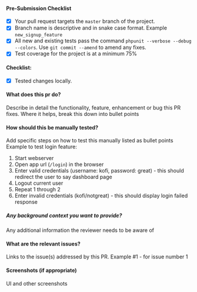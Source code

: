 #### Pre-Submission Checklist
<!-- Go over all points below, and after creating the PR, tick all the checkboxes that apply. -->
<!-- If you're unsure about any of these, don't hesitate to ask. We're here to help! -->

- [x] Your pull request targets the `master` branch of the project.
- [x] Branch name is descriptive and in snake case format. Example `new_signup_feature`
- [x] All new and existing tests pass the command `phpunit --verbose --debug --colors`. 
  Use `git commit --amend` to amend any fixes.
- [x] Test coverage for the project is at a minimum 75%

#### Checklist:
<!-- Go over all points below, and after creating the PR, tick the checkboxes that apply. -->
<!-- If you're unsure about any of these, don't hesitate to ask. We're here to help! -->
- [x] Tested changes locally.

#### What does this pr do?
Describe in detail the functionality, feature, enhancement or bug this PR fixes. Where it helps, 
break this down into bullet points

#### How should this be manually tested?
Add specific steps on how to test this manually listed as bullet points
Example to test login feature: 
1. Start webserver
2. Open app url (`/login`) in the browser
3. Enter valid credentials (username: kofi, password: great) - this should redirect the user to say dashboard page
4. Logout current user
5. Repeat 1 through 2
6. Enter invalid credentials (kofi/notgreat) - this should display login failed response

##### Any background context you want to provide?
Any additional information the reviewer needs to be aware of

#### What are the relevant issues?
Links to the issue(s) addressed by this PR. Example #1 - for issue number 1

#### Screenshots (if appropriate)
UI and other screenshots

